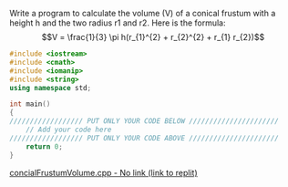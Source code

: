 Write a program to calculate the volume (V) of a conical frustum with a height
h and the two radius r1 and r2. Here is the formula:
$$V = \frac{1}{3} \pi h(r_{1}^{2} + r_{2}^{2} + r_{1} r_{2})$$
```cpp
#include <iostream>
#include <cmath>
#include <iomanip>
#include <string>
using namespace std;

int main()
{
////////////////// PUT ONLY YOUR CODE BELOW //////////////////////
    // Add your code here
////////////////// PUT ONLY YOUR CODE ABOVE //////////////////////
    return 0;
}    
```

[concialFrustumVolume.cpp - No link (link to replit) ](https://replit.com)